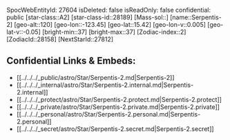 ﻿---
location: [15.42,-123.45,120]
type: Station
tags:
- astro/Star

---
SpocWebEntityId: 27604
isDeleted: false
isReadOnly: false
confidential: public
[star-class::A2]
[star-class-id::28189]
[Mass-sol::]
[name::Serpentis-2]
[geo-alt::120]
[geo-lon::-123.45]
[geo-lat::15.42]
[geo-lon-v::0.005]
[geo-lat-v::-0.05]
[bright-min::37]
[bright-max::37]
[Zodiac-index::2]
[ZodiacId::28158]
[NextStarId::27812]



## Confidential Links & Embeds: 
- [[../../../_public/astro/Star/Serpentis-2.md|Serpentis-2]] 
- [[../../../_internal/astro/Star/Serpentis-2.internal.md|Serpentis-2.internal]] 
- [[../../../_protect/astro/Star/Serpentis-2.protect.md|Serpentis-2.protect]] 
- [[../../../_private/astro/Star/Serpentis-2.private.md|Serpentis-2.private]] 
- [[../../../_personal/astro/Star/Serpentis-2.personal.md|Serpentis-2.personal]] 
- [[../../../_secret/astro/Star/Serpentis-2.secret.md|Serpentis-2.secret]] 
